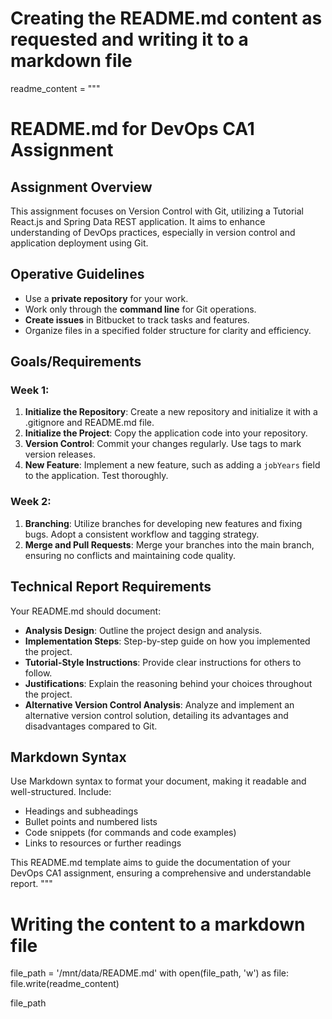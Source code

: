 # Creating the README.md content as requested and writing it to a markdown file

readme_content = """
# README.md for DevOps CA1 Assignment

## Assignment Overview

This assignment focuses on Version Control with Git, utilizing a Tutorial React.js and Spring Data REST application. It aims to enhance understanding of DevOps practices, especially in version control and application deployment using Git.

## Operative Guidelines
- Use a **private repository** for your work.
- Work only through the **command line** for Git operations.
- **Create issues** in Bitbucket to track tasks and features.
- Organize files in a specified folder structure for clarity and efficiency.

## Goals/Requirements

### Week 1:
1. **Initialize the Repository**: Create a new repository and initialize it with a .gitignore and README.md file.
1. **Initialize the Project**: Copy the application code into your repository.
2. **Version Control**: Commit your changes regularly. Use tags to mark version releases.
3. **New Feature**: Implement a new feature, such as adding a `jobYears` field to the application. Test thoroughly.

### Week 2:

1. **Branching**: Utilize branches for developing new features and fixing bugs. Adopt a consistent workflow and tagging strategy.
2. **Merge and Pull Requests**: Merge your branches into the main branch, ensuring no conflicts and maintaining code quality.

## Technical Report Requirements

Your README.md should document:
- **Analysis Design**: Outline the project design and analysis.
- **Implementation Steps**: Step-by-step guide on how you implemented the project.
- **Tutorial-Style Instructions**: Provide clear instructions for others to follow.
- **Justifications**: Explain the reasoning behind your choices throughout the project.
- **Alternative Version Control Analysis**: Analyze and implement an alternative version control solution, detailing its advantages and disadvantages compared to Git.

## Markdown Syntax

Use Markdown syntax to format your document, making it readable and well-structured. Include:

- Headings and subheadings
- Bullet points and numbered lists
- Code snippets (for commands and code examples)
- Links to resources or further readings

This README.md template aims to guide the documentation of your DevOps CA1 assignment, ensuring a comprehensive and understandable report.
"""

# Writing the content to a markdown file
file_path = '/mnt/data/README.md'
with open(file_path, 'w') as file:
file.write(readme_content)

file_path
